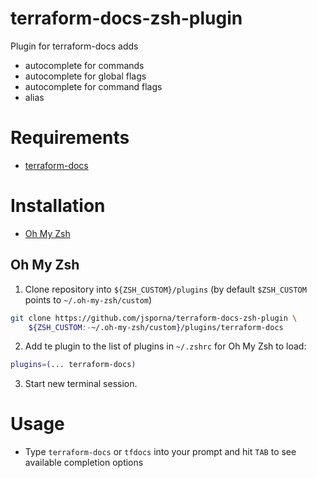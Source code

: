 terraform-docs-zsh-plugin
=========================

Plugin for terraform-docs adds
- autocomplete for commands 
- autocomplete for global flags
- autocomplete for command flags
- alias

# Requirements

* [terraform-docs](https://github.com/terraform-docs/terraform-docs)

# Installation

* [Oh My Zsh](#oh-my-zsh)
  
## Oh My Zsh

1. Clone repository into `${ZSH_CUSTOM}/plugins` (by default `$ZSH_CUSTOM` points to `~/.oh-my-zsh/custom`)

```sh
git clone https://github.com/jsporna/terraform-docs-zsh-plugin \
    ${ZSH_CUSTOM:-~/.oh-my-zsh/custom}/plugins/terraform-docs
```

2. Add te plugin to the list of plugins in `~/.zshrc` for Oh My Zsh to load:

```sh
plugins=(... terraform-docs)
```

3. Start new terminal session.

# Usage

* Type `terraform-docs` or `tfdocs` into your prompt and hit `TAB` to see available completion options